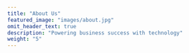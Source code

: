 ```yaml
---
title: "About Us"
featured_image: "images/about.jpg"
omit_header_text: true
description: "Powering business success with technology"
weight: "5"
---
```


